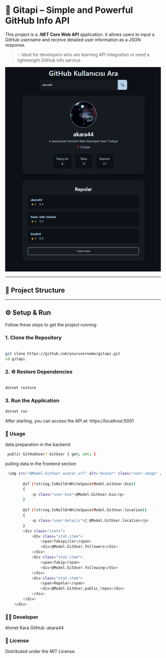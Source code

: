 

# 🚀 Gitapi – Simple and Powerful GitHub Info API

This project is a **.NET Core Web API** application. It allows users to input a GitHub username and receive detailed user information as a JSON response.

> 💡 Ideal for developers who are learning API integration or need a lightweight GitHub info service.

![Project Screenshot](gitapi.png)

---

## 📁 Project Structure


---

## ⚙️ Setup & Run

Follow these steps to get the project running:

### 1. Clone the Repository

```bash

git clone https://github.com/yourusername/gitapi.git
cd gitapi
```
### 2. ⚙️ Restore Dependencies
```bash

dotnet restore
```
### 3. Run the Application
```bash
dotnet run
```

After starting, you can access the API at:
https://localhost:5001

### 🔌 Usage 
data preparation in the backend
```bash
 public GitHubUser? GitUser { get; set; }
```
pulling data in the frontend section

``` bash
 <img src="@Model.GitUser.avatar_url" alt="Avatar" class="user-image" />
 
        @if (!string.IsNullOrWhiteSpace(Model.GitUser.bio))
        {
            <p class="user-bio">@Model.GitUser.bio</p>
        }

        @if (!string.IsNullOrWhiteSpace(Model.GitUser.location))
        {
            <p class="user-details">📍 @Model.GitUser.location</p>
        }
        <div class="stats">
            <div class="stat-item">
                <span>Takipçiler</span>
                <div>@Model.GitUser.followers</div>
            </div>
            <div class="stat-item">
                <span>Takip</span>
                <div>@Model.GitUser.following</div>
            </div>
            <div class="stat-item">
                <span>Repolar</span>
                <div>@Model.GitUser.public_repos</div>
            </div>
        </div>
    </div>
```


### 🧑‍💻 Developer
Ahmet Kara
GitHub: akara44

### 🪪 License
Distributed under the MIT License.

